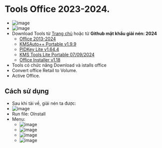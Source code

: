 # Tools Office 2023-2024.
- ![image](https://github.com/user-attachments/assets/892ab962-1334-4126-9b74-42be48da0f04)
- ![image](https://github.com/BsNgChiThanh/Lich-phong-kham/assets/82578024/d575f08f-29b1-4848-83b0-fb5e88dcb50c)
- Download Tools từ [Trang chủ](https://msfree.su/index.php) hoặc từ **Github mật khẩu giải nén: 2024**
  - [Office 2013-2024](https://raw.githubusercontent.com/BsNgChiThanh/ToolsOffice2023-2024/IMP/Offic3%202013-2024%20C2R%20Install%20%2B%20Lite%20v7.7.7.7%20r17.7z)
  - [KMSAuto++ Portable v1.9.9](https://raw.githubusercontent.com/BsNgChiThanh/ToolsOffice2023-2024/refs/heads/IMP/KMSAuto%2B%2B%20Portable%20v1.9.9%20b06.7z)
  - [PIDKey Lite v1.64.4](https://raw.githubusercontent.com/BsNgChiThanh/ToolsOffice2023-2024/refs/heads/IMP/PIDKey%20Lite%20v1.64.4%20b42%20RU%20EN%20and%20more.7z)
  - [KMS Tools Lite Portable 07/09/2024](https://raw.githubusercontent.com/BsNgChiThanh/ToolsOffice2023-2024/refs/heads/IMP/KMS%20Tools%20Lite%20Portable%2007.09.2024.7z)
  - [Office Installer v1.18](https://raw.githubusercontent.com/BsNgChiThanh/ToolsOffice2023-2024/refs/heads/IMP/Office%20Installer%20and%20Office%20Installer%2B%20v1.18.7z)
- Tools có chức năng Download và istalls office
- Convert office Retail to Volume.
- Active Office. 

## Cách sử dụng
- Sau khi tải về, giải nén ta được:
- ![image](https://github.com/user-attachments/assets/593e1633-ec3f-47b1-856a-029095a8aa9c)
- Run file: OInstall
- Menu:
  - ![image](https://github.com/user-attachments/assets/efa6aa12-9615-4b57-b004-6f79cd95fb67)
  - ![image](https://github.com/user-attachments/assets/ff53f6a2-59dd-457d-90fd-460af212d8c7)
  - ![image](https://github.com/user-attachments/assets/8520144a-b059-4c7d-966b-6e5a19ce4723)
  - ![image](https://github.com/user-attachments/assets/6b6fcbe3-3be3-4c78-b245-5eafcdc68847)







